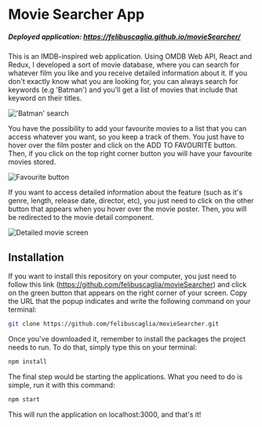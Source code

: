 # Movie Searcher App

##### Deployed application: https://felibuscaglia.github.io/movieSearcher/

This is an IMDB-inspired web application. Using OMDB Web API, React and Redux, I developed a sort of movie database, where you can search for whatever film you like and you receive detailed information about it. If you don't exactly know what you are looking for, you can always search for keywords (e.g 'Batman') and you'll get a list of movies that include that keyword on their titles.

!['Batman' search](https://i.ibb.co/hHsf4zB/Captura-de-Pantalla-2021-02-18-a-la-s-10-26-22.png)

You have the possibility to add your favourite movies to a list that you can access whatever you want, so you keep a track of them. You just have to hover over the film poster and click on the ADD TO FAVOURITE button. Then, if you click on the top right corner button you will have your favourite movies stored. 

![Favourite button](https://i.ibb.co/89X4Hbt/Captura-de-Pantalla-2021-02-18-a-la-s-10-30-31.png)

If you want to access detailed information about the feature (such as it's genre, length, release date, director, etc), you just need to click on the other button that appears when you hover over the movie poster. Then, you will be redirected to the movie detail component.

![Detailed movie screen](https://i.ibb.co/5B8TRrX/Captura-de-Pantalla-2021-02-18-a-la-s-10-34-09.png)

## Installation

If you want to install this repository on your computer, you just need to follow this link (https://github.com/felibuscaglia/movieSearcher) and click on the green button that appears on the right corner of your screen. Copy the URL that the popup indicates and write the following command on your terminal:

```bash
git clone https://github.com/felibuscaglia/movieSearcher.git
```
Once you've downloaded it, remember to install the packages the project needs to run. To do that, simply type this on your terminal: 

```bash
npm install
```

The final step would be starting the applications. What you need to do is simple, run it with this command:

```bash
npm start
```

This will run the application on localhost:3000, and that's it!
